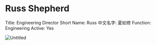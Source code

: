 # Russ Shepherd

Title: Engineering Director
Short Name: Russ
中文名字: 夏如修
Function: Engineering
Active: Yes

![Untitled](Russ%20Shepherd%20f807897b7808481bb160489cf02a47c5/Untitled.jpeg)